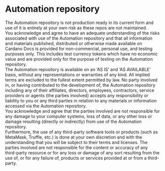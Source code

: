 # Automation repository
The Automation repository is not production ready in its current form and use of it is entirely at your own risk as these repos are not maintained. 
​  
You acknowledge and agree to have an adequate understanding of the risks associated with use of the Automation repository and that all information and materials published, distributed or otherwise made available on Cardano Docs is provided for non-commercial, personal use, and testing purposes only. This includes test currency tokens which have no economic value and are provided only for the purpose of testing on the Automation repository.
​  
The Automation repository is available on an ‘AS IS’ and ‘AS AVAILABLE’ basis, without any representations or warranties of any kind. All implied terms are excluded to the fullest extent permitted by law. No party involved in, or having contributed to the development of, the Automation repository including any of their affiliates, directors, employees, contractors, service providers or agents (the parties involved) accepts any responsibility or liability to you or any third parties in relation to any materials or information accessed via the Automation repository.
​  
You acknowledge and agree that the parties involved are not responsible for any damage to your computer systems, loss of data, or any other loss or damage resulting (directly or indirectly) from use of the Automation repository.
​  
Furthermore, the use of any third-party software tools or products (such as MetaMask, Truffle, etc.) is done at your own discretion and with the understanding that you will be subject to their terms and licenses. The parties involved are not responsible for the content or accuracy of any third-party resource or for any loss or damage of any sort resulting from the use of, or for any failure of, products or services provided at or from a third-party.